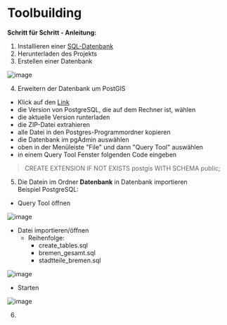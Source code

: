 # Toolbuilding

**Schritt für Schritt - Anleitung:**

1) Installieren einer [SQL-Datenbank](https://www.postgresql.org/download/)
2) Herunterladen des Projekts
3) Erstellen einer Datenbank

![image](https://user-images.githubusercontent.com/46625416/82147798-8686ac80-9850-11ea-8a90-6645a76c11c8.png)

 4) Erweitern der Datenbank um PostGIS
 - Klick auf den [Link](http://download.osgeo.org/postgis/windows/)
 - die Version von PostgreSQL, die auf dem Rechner ist, wählen
 - die aktuelle Version runterladen
 - die ZIP-Datei extrahieren
 - alle Datei in den Postgres-Programmordner kopieren
 - die Datenbank im pgAdmin auswählen
 - oben in der Menüleiste "File" und dann "Query Tool" auswählen
 - in einem Query Tool Fenster folgenden Code eingeben
 >CREATE EXTENSION IF NOT EXISTS postgis WITH SCHEMA public;
   
 5) Die Datein im Ordner **Datenbank** in Datenbank importieren  
 Beispiel PostgreSQL:
 - Query Tool öffnen
 
 ![image](https://user-images.githubusercontent.com/46625416/82147853-fc8b1380-9850-11ea-8317-bef941d526f0.png)
 
 - Datei importieren/öffnen
     - Reihenfolge:
         - create_tables.sql
         - bremen_gesamt.sql
         - stadtteile_bremen.sql
 
 ![image](https://user-images.githubusercontent.com/46625416/82147960-9652c080-9851-11ea-8164-7e66727e1c65.png)
 
 - Starten
 
 ![image](https://user-images.githubusercontent.com/46625416/82148025-1842e980-9852-11ea-8cb2-5f275119b3f6.png)
 
 6)

